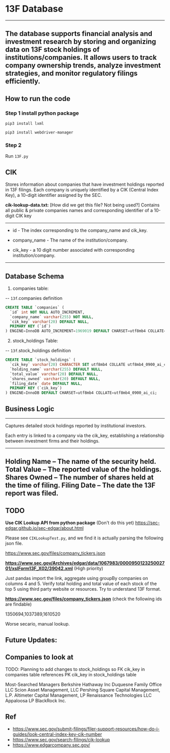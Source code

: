 # 13F Database

---------------------------------------------
The database supports financial analysis and investment research by storing and organizing data on 13F stock holdings of 
institutions/companies. It allows users to track company ownership trends, analyze investment strategies, and monitor regulatory 
filings efficiently.
---------------------------------------------

## How to run the code

### Step 1 install python package

`pip3 install lxml`

`pip3 install webdriver-manager`

### Step 2

Run `13F.py`

## CIK

Stores information about companies that have investment holdings reported in 13F filings.
Each company is uniquely identified by a CIK (Central Index Key), a 10-digit identifier assigned by the SEC.

**cik-lookup-data.txt:** [How did we get this file? Not being used?]
Contains all public & private companies names and corresponding identifier of a 10-digit CIK key

---------------------------------------------

- id - The index corresponding to the company_name and cik_key.

- company_name - The name of the institution/company.

- cik_key - a 10 digit number associated with corresponding institution/company.

---------------------------------------------

## Database Schema

1. companies table:

-- `13f`.companies definition

```sql
CREATE TABLE `companies` (
  `id` int NOT NULL AUTO_INCREMENT,
  `company_name` varchar(255) NOT NULL,
  `cik_key` varchar(20) DEFAULT NULL,
  PRIMARY KEY (`id`)
) ENGINE=InnoDB AUTO_INCREMENT=1969019 DEFAULT CHARSET=utf8mb4 COLLATE=utf8mb4_0900_ai_ci;
```

2. stock_holdings Table:

-- `13f`.stock_holdings definition

```sql
CREATE TABLE `stock_holdings` (
  `cik_key` varchar(20) CHARACTER SET utf8mb4 COLLATE utf8mb4_0900_ai_ci NOT NULL,
  `holding_name` varchar(255) DEFAULT NULL,
  `total_value` varchar(20) DEFAULT NULL,
  `shares_owned` varchar(20) DEFAULT NULL,
  `filing_date` date DEFAULT NULL,
  PRIMARY KEY (`cik_key`)
) ENGINE=InnoDB DEFAULT CHARSET=utf8mb4 COLLATE=utf8mb4_0900_ai_ci;
```


## Business Logic

---------------------------------------------
Captures detailed stock holdings reported by institutional investors.

Each entry is linked to a company via the cik_key, establishing a relationship between investment firms and their holdings.

---------------------------------------------
Holding Name – The name of the security held.
Total Value – The reported value of the holdings.
Shares Owned – The number of shares held at the time of filing.
Filing Date – The date the 13F report was filed.
---------------------------------------------


## TODO

**Use CIK Lookup API from python package** (Don't do this yet)
https://sec-edgar.github.io/sec-edgar/about.html

Please see `CIKLookupTest.py`, and we find it is actually parsing the following json file.

https://www.sec.gov/files/company_tickers.json

**https://www.sec.gov/Archives/edgar/data/1067983/000095012325002701/xslForm13F_X02/39042.xml** (High priority)

Just pandas import the link, aggregate using groupBy companies on columns 4 and 5.
Verify total holding and total value of each stock of the top 5 using third party website or resources.
Try to understand 13F format.

**https://www.sec.gov/files/company_tickers.json** (check the following ids are findable)

1350694,1037389,1610520

Worse secario, manual lookup.

**Future Updates:**
---------------------------------------------

## Companies to look at 

TODO: Planning to add changes to stock_holdings so FK cik_key in companies table references PK cik_key in stock_holdings table

Most-Searched Managers
Berkshire Hathaway Inc
Duquesne Family Office LLC
Scion Asset Management, LLC
Pershing Square Capital Management, L.P.
Altimeter Capital Management, LP
Renaissance Technologies LLC
Appaloosa LP
BlackRock Inc.


## Ref

- https://www.sec.gov/submit-filings/filer-support-resources/how-do-i-guides/look-central-index-key-cik-number
- https://www.sec.gov/search-filings/cik-lookup
- https://www.edgarcompany.sec.gov/
